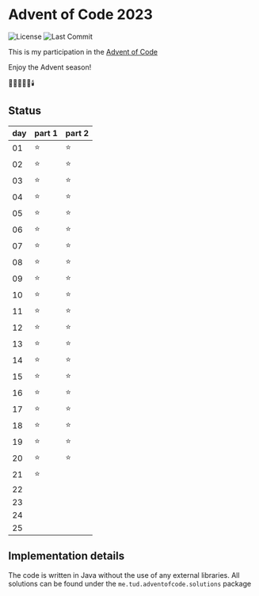 # Advent of Code 2023

![License](https://img.shields.io/github/license/underscoretud/advent-of-code)
![Last Commit](https://img.shields.io/github/last-commit/underscoretud/advent-of-code)

This is my participation in the [Advent of Code](https://adventofcode.com)

Enjoy the Advent season!

🌟🎄🎅🎁🔔🕯️

## Status

| day | part 1 | part 2 |
|-----|--------|--------|
| 01  | ⭐      | ⭐      |
| 02  | ⭐      | ⭐      |
| 03  | ⭐      | ⭐      |
| 04  | ⭐      | ⭐      |
| 05  | ⭐      | ⭐      |
| 06  | ⭐      | ⭐      |
| 07  | ⭐      | ⭐      |
| 08  | ⭐      | ⭐      |
| 09  | ⭐      | ⭐      |
| 10  | ⭐      | ⭐      |
| 11  | ⭐      | ⭐      |
| 12  | ⭐      | ⭐      |
| 13  | ⭐      | ⭐      |
| 14  | ⭐      | ⭐      |
| 15  | ⭐      | ⭐      |
| 16  | ⭐      | ⭐      |
| 17  | ⭐      | ⭐      |
| 18  | ⭐      | ⭐      |
| 19  | ⭐      | ⭐      |
| 20  | ⭐      | ⭐      |
| 21  | ⭐      |        |
| 22  |        |        |
| 23  |        |        |
| 24  |        |        |
| 25  |        |        |

## Implementation details
The code is written in Java without the use of any external libraries.
All solutions can be found under the `me.tud.adventofcode.solutions` package
